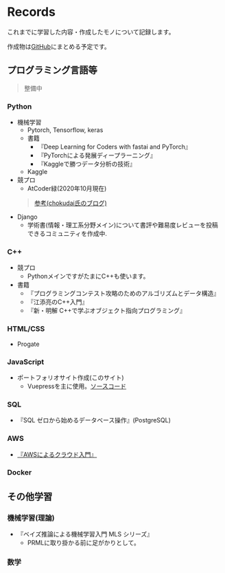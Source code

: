 # Records
これまでに学習した内容・作成したモノについて記録します。

作成物は[GitHub](https://github.com/maronuu)にまとめる予定です。

## プログラミング言語等
>整備中
### Python
- 機械学習
    - Pytorch, Tensorflow, keras
    - 書籍
        - 『Deep Learning for Coders with fastai and PyTorch』
        - 『PyTorchによる発展ディープラーニング』
        - 『Kaggleで勝つデータ分析の技術』
    - Kaggle
- 競プロ
    - AtCoder緑(2020年10月現在)
    > [参考(chokudai氏のブログ)](http://chokudai.hatenablog.com/entry/2019/02/11/155904)
- Django
    - 学術書(情報・理工系分野メイン)について書評や難易度レビューを投稿できるコミュニティを作成中.
### C++
- 競プロ
    - PythonメインですがたまにC++も使います。
- 書籍
    - 『プログラミングコンテスト攻略のためのアルゴリズムとデータ構造』
    - 『江添亮のC++入門』
    - 『新・明解 C++で学ぶオブジェクト指向プログラミング』

### HTML/CSS
- Progate
### JavaScript
- ポートフォリオサイト作成(このサイト)
    - Vuepressを主に使用。[ソースコード](https://github.com/maronuu/bio)

### SQL
- 『SQL ゼロから始めるデータベース操作』(PostgreSQL)

### AWS
- [『AWSによるクラウド入門』](https://tomomano.gitlab.io/intro-aws/)

### Docker

## その他学習
### 機械学習(理論)
- 『ベイズ推論による機械学習入門 MLS シリーズ』
    - PRMLに取り掛かる前に足がかりとして。
### 数学